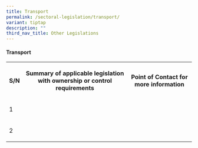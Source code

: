 ```yaml
---
title: Transport
permalink: /sectoral-legislation/transport/
variant: tiptap
description: ""
third_nav_title: Other Legislations
---
```

<h4><strong>Transport</strong></h4><table><tbody><tr><th rowspan="1" colspan="1"><p><strong>S/N</strong></p></th><th rowspan="1" colspan="1"><p><strong>Summary of applicable legislation with ownership or control requirements</strong></p></th><th rowspan="1" colspan="1"><p><strong>Point of Contact for more information</strong></p></th></tr><tr><td rowspan="1" colspan="1"><p>1</p></td><td rowspan="1" colspan="1"><p></p></td><td rowspan="1" colspan="1"><p></p></td></tr><tr><td rowspan="1" colspan="1"><p>2</p></td><td rowspan="1" colspan="1"><p></p></td><td rowspan="1" colspan="1"><p></p></td></tr></tbody></table><p><br></p>